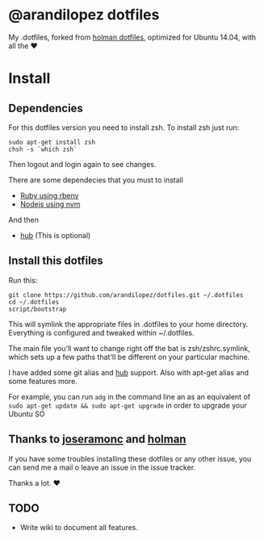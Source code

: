 # @arandilopez dotfiles

My .dotfiles, forked from [holman dotfiles](https://github.com/holman/dotfiles), optimized for Ubuntu 14.04, with all the :heart:

# Install

## Dependencies

For this dotfiles version you need to install zsh. To install zsh just run:

    sudo apt-get install zsh
    chsh -s `which zsh`

Then logout and login again to see changes.

There are some dependecies that you must to install
* [Ruby using rbenv](https://gorails.com/setup/ubuntu/14.04)
* [Nodejs using nvm](https://github.com/creationix/nvm)

And then
* [hub](https://hub.github.com/) (This is optional)

## Install this dotfiles
Run this:

    git clone https://github.com/arandilopez/dotfiles.git ~/.dotfiles
    cd ~/.dotfiles
    script/bootstrap

This will symlink the appropriate files in .dotfiles to your home directory. Everything is configured and tweaked within ~/.dotfiles.

The main file you'll want to change right off the bat is zsh/zshrc.symlink, which sets up a few paths that'll be different on your particular machine.

I have added some git alias and [hub](https://github.com/github/hub) support. Also with apt-get alias and some features more.

For example, you can run `adg` in the command line an as an equivalent of `sudo apt-get update && sudo apt-get upgrade` in order to upgrade your Ubuntu SO

## Thanks to [joseramonc](https://github.com/joseramonc) and [holman](https://github.com/holman)

If you have some troubles installing these dotfiles or any other issue, you can send me a mail o leave an issue in the issue tracker.

Thanks a lot. :heart:

## TODO

- Write wiki to document all features.
